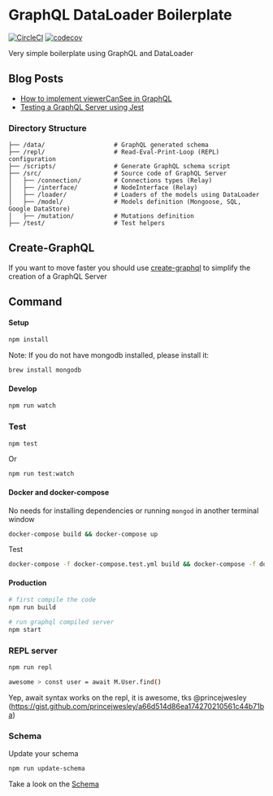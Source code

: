 # GraphQL DataLoader Boilerplate

[![CircleCI](https://circleci.com/gh/entria/graphql-dataloader-boilerplate.svg?style=svg)](https://circleci.com/gh/entria/graphql-dataloader-boilerplate)
[![codecov](https://codecov.io/gh/entria/graphql-dataloader-boilerplate/branch/master/graph/badge.svg)](https://codecov.io/gh/entria/graphql-dataloader-boilerplate)

Very simple boilerplate using GraphQL and DataLoader

## Blog Posts
* [How to implement viewerCanSee in  GraphQL](https://medium.com/@sibelius/how-to-implement-viewercansee-in-graphql-78cc48de7464#.d9vpk6fvx)
* [Testing a GraphQL Server using Jest](https://medium.com/@sibelius/testing-a-graphql-server-using-jest-4e00d0e4980e)

### Directory Structure

```
├── /data/                   # GraphQL generated schema
├── /repl/                   # Read-Eval-Print-Loop (REPL) configuration
├── /scripts/                # Generate GraphQL schema script
├── /src/                    # Source code of GraphQL Server
│   ├── /connection/         # Connections types (Relay)
│   ├── /interface/          # NodeInterface (Relay)
│   ├── /loader/             # Loaders of the models using DataLoader
│   ├── /model/              # Models definition (Mongoose, SQL, Google DataStore)
│   ├── /mutation/           # Mutations definition
├── /test/                   # Test helpers
```

## Create-GraphQL
If you want to move faster you should use [create-graphql](https://github.com/lucasbento/create-graphql) to simplify the creation of a GraphQL Server

## Command

#### Setup
```bash
npm install
```
Note: If you do not have mongodb installed, please install it:
```bash
brew install mongodb
```
#### Develop
```bash
npm run watch
```

### Test
```bash
npm test
```

Or
```bash
npm run test:watch
```

#### Docker and docker-compose
No needs for installing dependencies or running `mongod` in another terminal window

```bash
docker-compose build && docker-compose up
```

Test
```bash
docker-compose -f docker-compose.test.yml build && docker-compose -f docker-compose.test.yml up
```

#### Production
```bash
# first compile the code
npm run build

# run graphql compiled server
npm start
```

### REPL server
```bash
npm run repl

awesome > const user = await M.User.find()
```

Yep, await syntax works on the repl, it is awesome, tks @princejwesley (https://gist.github.com/princejwesley/a66d514d86ea174270210561c44b71ba)

### Schema
Update your schema
```bash
npm run update-schema
```

Take a look on the [Schema](https://github.com/sibelius/graphql-dataloader-boilerplate/blob/master/data/schema.graphql)
